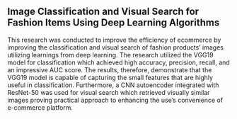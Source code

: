 ## Image Classification and Visual Search for Fashion Items Using Deep Learning Algorithms

This research was conducted to improve the efficiency of ecommerce by improving the classification and visual search of
fashion products’ images utilizing learnings from deep learning. The
research utilized the VGG19 model for classification which achieved
high accuracy, precision, recall, and an impressive AUC score. The
results, therefore, demonstrate that the VGG19 model is capable of
capturing the small features that are highly useful in classification.
Furthermore, a CNN autoencoder integrated with ResNet-50 was used
for visual search which retrieved visually similar images proving
practical approach to enhancing the use’s convenience of e-commerce
platform.
